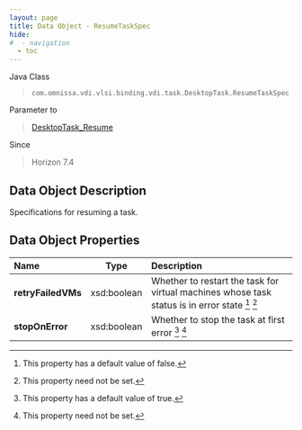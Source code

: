 ```yaml
---
layout: page
title: Data Object - ResumeTaskSpec
hide:
#  - navigation
  - toc
---
```






Java Class
> `com.omnissa.vdi.vlsi.binding.vdi.task.DesktopTask.ResumeTaskSpec`

Parameter to
> [DesktopTask_Resume](vdi.task.DesktopTask.md#resume)

Since
> Horizon 7.4


## Data Object Description

Specifications for resuming a task.

## Data Object Properties

 Name | Type | Description
:---|:---:|:---
**retryFailedVMs**|  xsd:boolean|  Whether to restart the task for virtual machines whose task status is in error state [^5] [^1]
**stopOnError**|  xsd:boolean|  Whether to stop the task at first error [^6] [^1]
 


 


[^1]: This property need not be set.
[^5]: This property has a default value of false.
[^6]: This property has a default value of true.